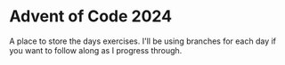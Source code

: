 # Advent of Code 2024

A place to store the days exercises. I'll be using branches for each day if you want to follow along as I progress through.

